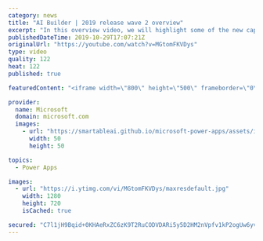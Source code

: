 ```yaml
---
category: news
title: "AI Builder | 2019 release wave 2 overview"
excerpt: "In this overview video, we will highlight some of the new capabilities included in the latest update to AI Builder within Power Apps that will help you plan and prepare for the upcoming updates with confidence.     Here are the capabilities covered:  • Building AI models  • Managing and sharing AI models"
publishedDateTime: 2019-10-29T17:07:21Z
originalUrl: "https://youtube.com/watch?v=MGtomFKVDys"
type: video
quality: 122
heat: 122
published: true

featuredContent: "<iframe width=\"800\" height=\"500\" frameborder=\"0\" src=\"https://www.youtube.com/embed/MGtomFKVDys\" allow=\"accelerometer; autoplay; encrypted-media; gyroscope; picture-in-picture\" allowfullscreen></iframe>"

provider:
  name: Microsoft
  domain: microsoft.com
  images:
    - url: "https://smartableai.github.io/microsoft-power-apps/assets/images/organizations/microsoft.com-50x50.jpg"
      width: 50
      height: 50

topics:
  - Power Apps

images:
  - url: "https://i.ytimg.com/vi/MGtomFKVDys/maxresdefault.jpg"
    width: 1280
    height: 720
    isCached: true

secured: "C7l1jH9Bqid+0KHAeRxZC6zK9T2RuCODVDARi5y5D2HM2nVpfv1kP2ogUw6yvvAftU41RZJiQbiuJINItuAu3Gqu4EJGwZCyVrWDeRoEjzf6zyWP2zMY26PUyKDwTwsc7lLIRrtcGqU3AFZewLGtwLNGAc75aEEEPl+FFgsDhRVXUCrajOyt+bWn8OXB3erguUJurJrgdJt94ATkJExyjbdkjHZ1Ep5mT+ONxXhivIyavueyUy8nMqttnrDxavE5lVQToWx8ID4PvMy9Xz53i84z8Ml8viS7LGI9f5TdO9mI1qOlo38CuHoCoK6YmfFDGFNSV/W9jBEeB/Q8PdaN/MqlMW0w1hKSfb2a8DguBV/u0HF/LKSG9hfyiNepMvGqNNoMzaFZvhsbx4CON6vNbvZSdu5KZN7avAoCAa7IxRZGILLsZ2R/cgz2gbGk40MJ;XNfG49GKP62M0Gz7hhyXEg=="
---
```



